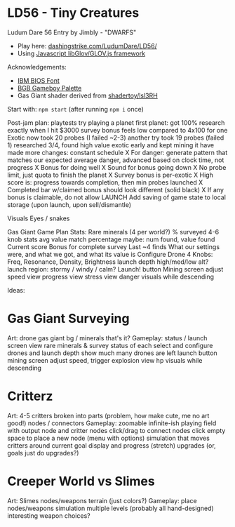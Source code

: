 LD56 - Tiny Creatures
============================

Ludum Dare 56 Entry by Jimbly - "DWARFS"

* Play here: [dashingstrike.com/LudumDare/LD56/](http://www.dashingstrike.com/LudumDare/LD56/)
* Using [Javascript libGlov/GLOV.js framework](https://github.com/Jimbly/glovjs)

Acknowledgements:
* [IBM BIOS Font](https://int10h.org/oldschool-pc-fonts/fontlist/font?ibm_bios)
* [BGB Gameboy Palette](https://lospec.com/palette-list/nintendo-gameboy-bgb)
* Gas Giant shader derived from [shadertoy/lsl3RH](https://www.shadertoy.com/view/lsl3RH)

Start with: `npm start` (after running `npm i` once)

Post-jam plan:
  playtests
    try playing a planet
      first planet: got 100% research exactly when I hit $3000
      survey bonus feels low compared to 4x100 for one Exotic now
      took 20 probes (I failed ~2-3)
    another try
      took 19 probes (failed 1)
      researched 3/4, found high value exotic early and kept mining it
    have made more changes: constant schedule
    X For danger: generate pattern that matches our expected average danger, advanced based on clock time, not progress
  X Bonus for doing well
  X Sound for bonus going down
  X No probe limit, just quota to finish the planet
  X Survey bonus is per-exotic
  X High score is: progress towards completion, then min probes launched
  X Completed bar w/claimed bonus should look different (solid black)
  X If any bonus is claimable, do not allow LAUNCH
  Add saving of game state to local storage (upon launch, upon sell/dismantle)

Visuals
  Eyes / snakes

Gas Giant Game Plan
  Stats:
    Rare minerals (4 per world?)
      % surveyed
      4-6 knob stats
      avg value
      match percentage
      maybe: num found, value found
    Current score
      Bonus for complete survey
    Last ~4 finds
      What our settings were, and what we got, and what its value is
  Configure Drone
    4 Knobs: Freq, Resonance, Density, Brightness
    launch depth high/med/low alt?
    launch region: stormy / windy / calm?
  Launch! button
  Mining screen
    adjust speed
    view progress
    view stress
    view danger
    visuals while descending

Ideas:
# Gas Giant Surveying
Art:
  drone
  gas giant bg / minerals
  that's it?
Gameplay:
  status / launch screen
    view rare minerals & survey status of each
    select and configure drones and launch depth
    show much many drones are left
    launch button
  mining screen
    adjust speed, trigger explosion
    view hp
    visuals while descending

# Critterz
Art:
  4-5 critters broken into parts (problem, how make cute, me no art good!)
  nodes / connectors
Gameplay:
  zoomable infinite-ish playing field with output node and critter nodes
  click/drag to connect nodes
  click empty space to place a new node (menu with options)
  simulation that moves critters around
  current goal display and progress
  (stretch) upgrades (or, goals just do upgrades?)

# Creeper World vs Slimes
Art:
  Slimes
  nodes/weapons
  terrain (just colors?)
Gameplay:
  place nodes/weapons
  simulation
  multiple levels (probably all hand-designed)
  interesting weapon choices?
